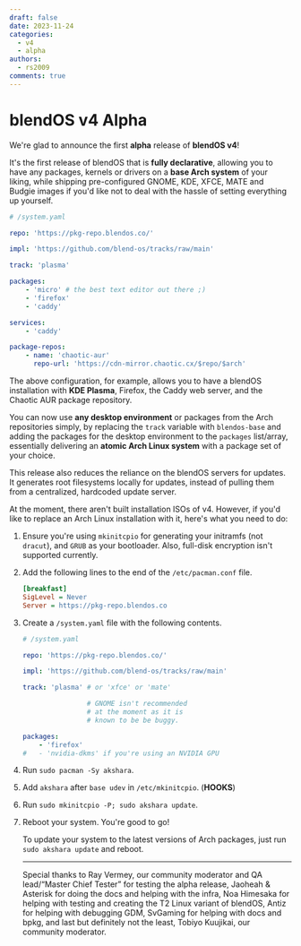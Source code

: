 ```yaml
---
draft: false
date: 2023-11-24
categories:
  - v4
  - alpha
authors:
  - rs2009
comments: true
---
```


# blendOS v4 Alpha

We're glad to announce the first **alpha** release of **blendOS v4**!

It's the first release of blendOS that is **fully declarative**, allowing you to have any packages, kernels or drivers on a **base Arch system** of your liking, while shipping pre-configured GNOME, KDE, XFCE, MATE and Budgie images if you'd like not to deal with the hassle of setting everything up yourself.

<!-- more -->

```yaml
# /system.yaml

repo: 'https://pkg-repo.blendos.co/'

impl: 'https://github.com/blend-os/tracks/raw/main'

track: 'plasma'

packages:
    - 'micro' # the best text editor out there ;)
    - 'firefox'
    - 'caddy'

services:
    - 'caddy'

package-repos:
    - name: 'chaotic-aur'
      repo-url: 'https://cdn-mirror.chaotic.cx/$repo/$arch'
```

The above configuration, for example, allows you to have a blendOS installation with **KDE Plasma**, Firefox, the Caddy web server, and the Chaotic AUR package repository.

You can now use **any desktop environment** or packages from the Arch repositories simply, by replacing the `track` variable with `blendos-base` and adding the packages for the desktop environment to the `packages` list/array, essentially delivering an **atomic Arch Linux system** with a package set of your choice.

This release also reduces the reliance on the blendOS servers for updates. It generates root filesystems locally for updates, instead of pulling them from a centralized, hardcoded update server.

At the moment, there aren't built installation ISOs of v4. However, if you'd like to replace an Arch Linux installation with it, here's what you need to do:

1. Ensure you're using `mkinitcpio` for generating your initramfs (not `dracut`), and `GRUB` as your bootloader. Also, full-disk encryption isn't supported currently.
    
2. Add the following lines to the end of the `/etc/pacman.conf` file.
    
    ```ini
    [breakfast]
    SigLevel = Never
    Server = https://pkg-repo.blendos.co
    ```
    
3. Create a `/system.yaml` file with the following contents.
    
    ```yaml
    # /system.yaml
    
    repo: 'https://pkg-repo.blendos.co/'
    
    impl: 'https://github.com/blend-os/tracks/raw/main'
    
    track: 'plasma' # or 'xfce' or 'mate'
    
                    # GNOME isn't recommended
                    # at the moment as it is
                    # known to be be buggy.
    
    packages:
        - 'firefox'
    #   - 'nvidia-dkms' if you're using an NVIDIA GPU
    ```
    
4. Run `sudo pacman -Sy akshara`.
    
5. Add `akshara` after `base udev` in `/etc/mkinitcpio`. (**HOOKS**)
    
6. Run `sudo mkinitcpio -P; sudo akshara update`.
    
7. Reboot your system. You're good to go!
    
    To update your system to the latest versions of Arch packages, just run `sudo akshara update` and reboot.
    
    ---
    
    Special thanks to Ray Vermey, our community moderator and QA lead/“Master Chief Tester” for testing the alpha release, Jaoheah & Asterisk for doing the docs and helping with the infra, Noa Himesaka for helping with testing and creating the T2 Linux variant of blendOS, Antiz for helping with debugging GDM, SvGaming for helping with docs and bpkg, and last but definitely not the least, Tobiyo Kuujikai, our community moderator.
